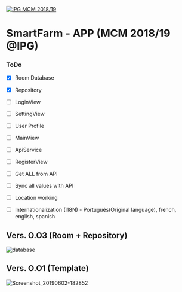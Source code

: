 <a href="http://mcm.ipg.pt"><img src="http://www.ipg.pt/website/imgs/logotipo_ipg.jpg" title="IPG(MCM)" alt="IPG MCM 2018/19"></a>

# SmartFarm - APP (MCM 2018/19 @IPG)

### ToDo
- [x] Room Database
- [x] Repository
- [ ] LoginView
- [ ] SettingView
- [ ] User Profile
- [ ] MainView
- [ ] ApiService
- [ ] RegisterView
- [ ] Get ALL from API
- [ ] Sync all values with API
- [ ] Location working
- [ ] Internationalization (I18N) - Português(Original language), french, english, spanish



## Vers. O.O3 (Room + Repository)
![database](https://user-images.githubusercontent.com/2634610/58764875-57562d00-8564-11e9-81f7-60eca5da45cf.PNG)

## Vers. O.O1 (Template)
![Screenshot_20190602-182852](https://user-images.githubusercontent.com/2634610/58764904-be73e180-8564-11e9-9495-94d3b79ec50d.png)
